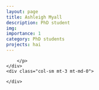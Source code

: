 ```yaml
---
layout: page
title: Ashleigh Myall
description: PhD student
img: 
importance: 1
category: PhD students
projects: hai
---
```



<div class="row">
    <div class="col-sm mt-3 mt-md-0">
        <p style="text-align: justify">
        
        </p>
    </div>
    <div class="col-sm mt-3 mt-md-0">
        
    </div>
</div>